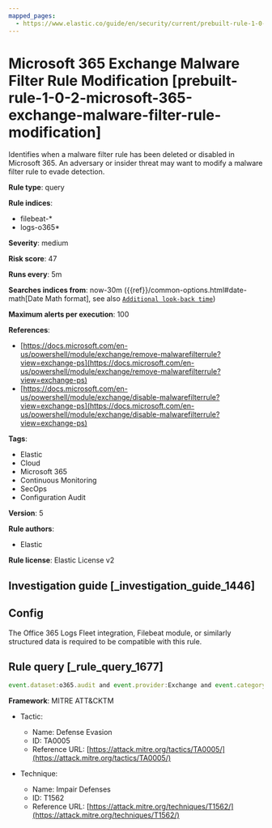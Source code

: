 ```yaml
---
mapped_pages:
  - https://www.elastic.co/guide/en/security/current/prebuilt-rule-1-0-2-microsoft-365-exchange-malware-filter-rule-modification.html
---
```


# Microsoft 365 Exchange Malware Filter Rule Modification [prebuilt-rule-1-0-2-microsoft-365-exchange-malware-filter-rule-modification]

Identifies when a malware filter rule has been deleted or disabled in Microsoft 365. An adversary or insider threat may want to modify a malware filter rule to evade detection.

**Rule type**: query

**Rule indices**:

* filebeat-*
* logs-o365*

**Severity**: medium

**Risk score**: 47

**Runs every**: 5m

**Searches indices from**: now-30m ({{ref}}/common-options.html#date-math[Date Math format], see also [`Additional look-back time`](docs-content://solutions/security/detect-and-alert/create-detection-rule.md#rule-schedule))

**Maximum alerts per execution**: 100

**References**:

* [https://docs.microsoft.com/en-us/powershell/module/exchange/remove-malwarefilterrule?view=exchange-ps](https://docs.microsoft.com/en-us/powershell/module/exchange/remove-malwarefilterrule?view=exchange-ps)
* [https://docs.microsoft.com/en-us/powershell/module/exchange/disable-malwarefilterrule?view=exchange-ps](https://docs.microsoft.com/en-us/powershell/module/exchange/disable-malwarefilterrule?view=exchange-ps)

**Tags**:

* Elastic
* Cloud
* Microsoft 365
* Continuous Monitoring
* SecOps
* Configuration Audit

**Version**: 5

**Rule authors**:

* Elastic

**Rule license**: Elastic License v2

## Investigation guide [_investigation_guide_1446]

## Config

The Office 365 Logs Fleet integration, Filebeat module, or similarly structured data is required to be compatible with this rule.

## Rule query [_rule_query_1677]

```js
event.dataset:o365.audit and event.provider:Exchange and event.category:web and event.action:("Remove-MalwareFilterRule" or "Disable-MalwareFilterRule") and event.outcome:success
```

**Framework**: MITRE ATT&CKTM

* Tactic:

    * Name: Defense Evasion
    * ID: TA0005
    * Reference URL: [https://attack.mitre.org/tactics/TA0005/](https://attack.mitre.org/tactics/TA0005/)

* Technique:

    * Name: Impair Defenses
    * ID: T1562
    * Reference URL: [https://attack.mitre.org/techniques/T1562/](https://attack.mitre.org/techniques/T1562/)




